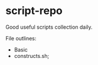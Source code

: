 script-repo
===========

Good useful scripts collection daily.

File outlines:
- Basic
 - constructs.sh;
